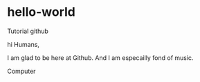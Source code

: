 # hello-world
Tutorial github

hi Humans,

I am glad to be here at Github. And I am especailly fond of music.

Computer
